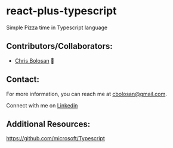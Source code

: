 # react-plus-typescript

Simple Pizza time in Typescript language

## Contributors/Collaborators:

- [Chris Bolosan](https://github.com/chrisbolosan) 📖

## Contact:

For more information, you can reach me at <cbolosan@gmail.com>.

Connect with me on <a href="www.linkedin.com/in/chrisbolosan">Linkedin</a>

## Additional Resources:

https://github.com/microsoft/Typescript
